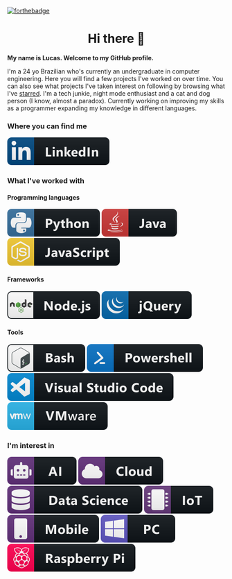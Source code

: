 [![forthebadge](https://forthebadge.com/images/badges/contains-17-coffee-cups.svg)](https://forthebadge.com)

<div align="center">
<h1>Hi there 👋</h1>
</div>

**My name is Lucas. Welcome to my GitHub profile.** 

I'm a 24 yo Brazilian who's currently an undergraduate in computer engineering. Here you will find a few projects I've worked on over time. You can also see what projects I've taken interest on following by browsing what I've [starred](https://github.com/btlucas?tab=stars). I'm a tech junkie, night mode enthusiast and a cat and dog person (I know, almost a paradox). Currently working on improving my skills as a programmer expanding my knowledge in different languages.

### Where you can find me

[![LinkedIn](https://github.com/MikeCodesDotNET/ColoredBadges/blob/master/svg/social/linkedin.svg)](https://www.linkedin.com/in/lbteixeira/)

### What I've worked with

#### Programming languages

![Python](https://github.com/MikeCodesDotNET/ColoredBadges/blob/master/svg/dev/languages/python.svg) ![Java](https://github.com/MikeCodesDotNET/ColoredBadges/blob/master/svg/dev/languages/java.svg) ![js](https://github.com/MikeCodesDotNET/ColoredBadges/blob/master/svg/dev/languages/js.svg) 

#### Frameworks

![NodeJS](https://github.com/MikeCodesDotNET/ColoredBadges/blob/master/svg/dev/frameworks/nodejs.svg) ![jquery](https://github.com/MikeCodesDotNET/ColoredBadges/blob/master/svg/dev/frameworks/jquery.svg)

#### Tools

![bash](https://github.com/MikeCodesDotNET/ColoredBadges/blob/master/svg/dev/tools/bash.svg) ![ps](https://github.com/MikeCodesDotNET/ColoredBadges/blob/master/svg/dev/tools/powershell.svg) ![vscode](https://github.com/MikeCodesDotNET/ColoredBadges/blob/master/svg/dev/tools/visualstudio_code.svg) ![vmware](https://github.com/MikeCodesDotNET/ColoredBadges/blob/master/svg/dev/tools/vmware.svg) ![]() ![]() 

### I'm interest in

![ai](https://github.com/MikeCodesDotNET/ColoredBadges/blob/master/svg/dev/misc/ai.svg) ![cloud](https://github.com/MikeCodesDotNET/ColoredBadges/blob/master/svg/dev/misc/cloud.svg) ![datascience](https://github.com/MikeCodesDotNET/ColoredBadges/blob/master/svg/dev/misc/datascience.svg) ![iot](https://github.com/MikeCodesDotNET/ColoredBadges/blob/master/svg/dev/misc/iot.svg) ![mobile](https://github.com/MikeCodesDotNET/ColoredBadges/blob/master/svg/dev/misc/mobile.svg) ![pc](https://github.com/MikeCodesDotNET/ColoredBadges/blob/master/svg/devices/pc.svg) ![rasp](https://github.com/MikeCodesDotNET/ColoredBadges/blob/master/svg/devices/raspberrypi.svg)




<!-- 
currently a undergraduate in Computer Engineering studying in the Federal University of Itajubá.
-->

<!--
**btlucas/btlucas** is a ✨ _special_ ✨ repository because its `README.md` (this file) appears on your GitHub profile.

Here are some ideas to get you started:

- 🔭 I’m currently working on ...
- 🌱 I’m currently learning ...
- 👯 I’m looking to collaborate on ...
- 🤔 I’m looking for help with ...
- 💬 Ask me about ...
- 📫 How to reach me: ...
- 😄 Pronouns: ...
- ⚡ Fun fact: ...
-->
